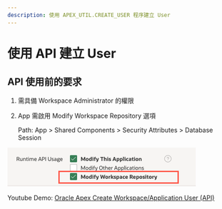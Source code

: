 ```yaml
---
description: 使用 APEX_UTIL.CREATE_USER 程序建立 User
---
```


# 使用 API 建立 User

## API 使用前的要求

1. 需具備 Workspace Administrator 的權限
2.  App 需啟用 Modify Workspace Repository 選項

    Path: App > Shared Components > Security Attributes > Database Session

![](<.gitbook/assets/image (4).png>)

Youtube Demo: [Oracle Apex Create Workspace/Application User (API)](https://www.youtube.com/watch?v=FND6KHFAb4o)

##
